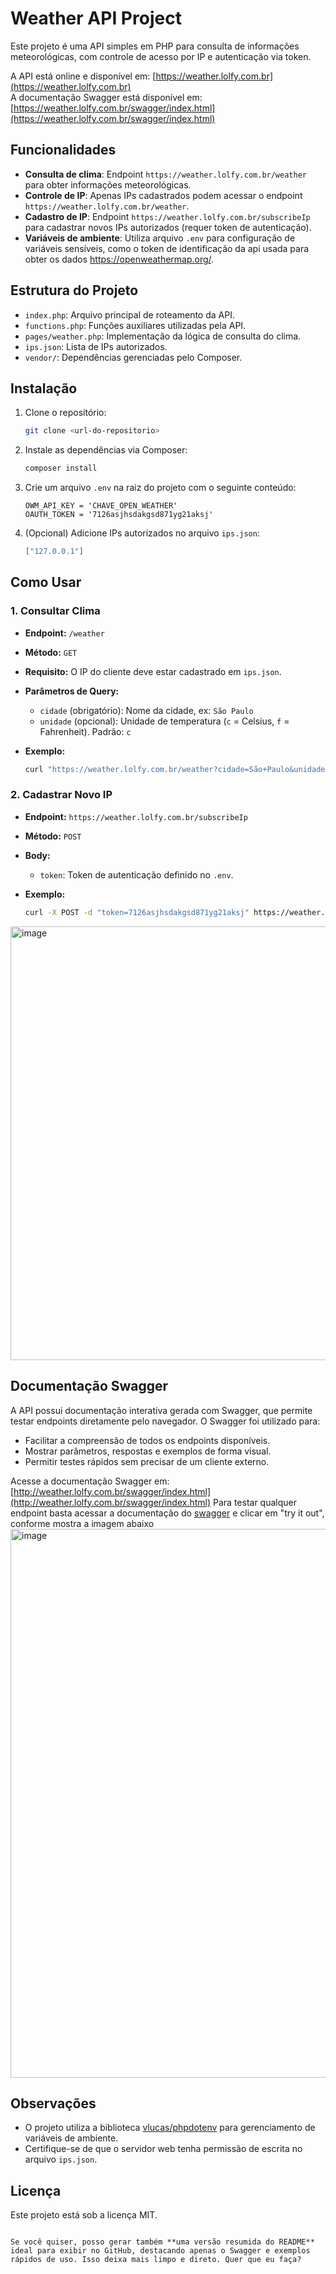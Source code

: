 
# Weather API Project

Este projeto é uma API simples em PHP para consulta de informações meteorológicas, com controle de acesso por IP e autenticação via token.

A API está online e disponível em: [https://weather.lolfy.com.br](https://weather.lolfy.com.br)  
A documentação Swagger está disponível em: [https://weather.lolfy.com.br/swagger/index.html](https://weather.lolfy.com.br/swagger/index.html)

## Funcionalidades

- **Consulta de clima**: Endpoint `https://weather.lolfy.com.br/weather` para obter informações meteorológicas.
- **Controle de IP**: Apenas IPs cadastrados podem acessar o endpoint `https://weather.lolfy.com.br/weather`.
- **Cadastro de IP**: Endpoint `https://weather.lolfy.com.br/subscribeIp` para cadastrar novos IPs autorizados (requer token de autenticação).
- **Variáveis de ambiente**: Utiliza arquivo `.env` para configuração de variáveis sensíveis, como o token de identificação da api usada para obter os dados https://openweathermap.org/.

## Estrutura do Projeto

- `index.php`: Arquivo principal de roteamento da API.
- `functions.php`: Funções auxiliares utilizadas pela API.
- `pages/weather.php`: Implementação da lógica de consulta do clima.
- `ips.json`: Lista de IPs autorizados.
- `vendor/`: Dependências gerenciadas pelo Composer.

## Instalação

1. Clone o repositório:
   ```sh
   git clone <url-do-repositorio>


2. Instale as dependências via Composer:

   ```sh
   composer install
   ```
3. Crie um arquivo `.env` na raiz do projeto com o seguinte conteúdo:

   ```env
   OWM_API_KEY = 'CHAVE_OPEN_WEATHER'
   OAUTH_TOKEN = '7126asjhsdakgsd871yg21aksj'
   ```
4. (Opcional) Adicione IPs autorizados no arquivo `ips.json`:

   ```json
   ["127.0.0.1"]
   ```

## Como Usar

### 1. Consultar Clima

* **Endpoint:** `/weather`

* **Método:** `GET`

* **Requisito:** O IP do cliente deve estar cadastrado em `ips.json`.

* **Parâmetros de Query:**

  * `cidade` (obrigatório): Nome da cidade, ex: `São Paulo`
  * `unidade` (opcional): Unidade de temperatura (`c` = Celsius, `f` = Fahrenheit). Padrão: `c`

* **Exemplo:**

  ```sh
  curl "https://weather.lolfy.com.br/weather?cidade=São+Paulo&unidade=c"
  ```

### 2. Cadastrar Novo IP

* **Endpoint:** `https://weather.lolfy.com.br/subscribeIp`
* **Método:** `POST`
* **Body:**

  * `token`: Token de autenticação definido no `.env`.
 
* **Exemplo:**

  ```sh
  curl -X POST -d "token=7126asjhsdakgsd871yg21aksj" https://weather.lolfy.com.br/subscribeIp
  ```
<img width="1485" height="694" alt="image" src="https://github.com/user-attachments/assets/13c66ba2-79c4-452e-aca8-c02123eb9c94" />

## Documentação Swagger

A API possui documentação interativa gerada com Swagger, que permite testar endpoints diretamente pelo navegador. O Swagger foi utilizado para:

* Facilitar a compreensão de todos os endpoints disponíveis.
* Mostrar parâmetros, respostas e exemplos de forma visual.
* Permitir testes rápidos sem precisar de um cliente externo.

Acesse a documentação Swagger em: [http://weather.lolfy.com.br/swagger/index.html](http://weather.lolfy.com.br/swagger/index.html)
Para testar qualquer endpoint basta acessar a documentação do [swagger](http://weather.lolfy.com.br/swagger/index.html) e clicar em "try it out", conforme mostra a imagem abaixo
<img width="1493" height="878" alt="image" src="https://github.com/user-attachments/assets/3f19dbb3-09b2-468e-a564-53d5d0d519f0" />

## Observações

* O projeto utiliza a biblioteca [vlucas/phpdotenv](https://github.com/vlucas/phpdotenv) para gerenciamento de variáveis de ambiente.
* Certifique-se de que o servidor web tenha permissão de escrita no arquivo `ips.json`.

## Licença

Este projeto está sob a licença MIT.

```

Se você quiser, posso gerar também **uma versão resumida do README** ideal para exibir no GitHub, destacando apenas o Swagger e exemplos rápidos de uso. Isso deixa mais limpo e direto. Quer que eu faça?
```
